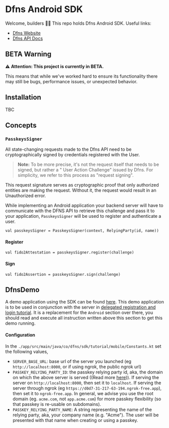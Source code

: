 # Dfns Android SDK

Welcome, builders 👋🔑 This repo holds Dfns Android SDK. Useful links:

- [Dfns Website](https://www.dfns.co)
- [Dfns API Docs](https://docs.dfns.co)

## BETA Warning

:warning: **Attention: This project is currently in BETA.**

This means that while we've worked hard to ensure its functionality there may still be bugs,
performance issues, or unexpected behavior.

## Installation

TBC

## Concepts

### `PasskeysSigner`

All state-changing requests made to the Dfns API need to be cryptographically signed by credentials
registered with the User.

> **Note:** To be more precise, it's not the request itself that needs to be signed, but rather a "
> User Action Challenge" issued by Dfns. For simplicity, we refer to this process as "request
> signing".

This request signature serves as cryptographic proof that only authorized entities are making the
request. Without it, the request would result in an Unauthorized error.

While implementing an Android application your backend server will have to communicate with the DFNS API to retrieve this challenge and pass it to your application, `PasskeysSigner` will be used to register and authenticate a user.

```
val passkeysSigner = PasskeysSigner(context, RelyingParty(id, name))
```

#### Register

```
val fido2Attestation = passkeysSigner.register(challenge)
```

#### Sign

```
val fido2Assertion = passkeysSigner.sign(challenge)
```

## DfnsDemo

A demo application using the SDK can be found [here](https://github.com/dfns/dfns-sdk-kotlin/tree/main/app). This demo application is to be used in conjunction with the server in [delegated registration and login tutorial](https://github.com/dfns/dfns-sdk-ts/tree/m/examples/sdk/auth-delegated#mobile-frontend). It is a replacement for the `Android` section over there, you should read and execute all instruction written above this section to get this demo running.

#### Configuration

In the `./app/src/main/java/co/dfns/sdk/tutorial/mobile/Constants.kt` set the following values,

* `SERVER_BASE_URL`: base url of the server you launched (eg `http://localhost:8000`, or if using ngrok, the public ngrok url)
* `PASSKEY_RELYING_PARTY_ID`: the passkey relying party id, aka, the domain on which the above server is served ((Read more [here](https://developer.mozilla.org/en-US/docs/Web/API/PublicKeyCredentialCreationOptions#rp))). If serving the server on `http://localhost:8000`, then set it to `localhost`. If serving the server through ngrok (eg `https://d0d7-31-217-63-194.ngrok-free.app`), then set it to `ngrok-free.app`. In general, we advise you use the root domain (eg. `acme.com`, not `app.acme.com`) for more passkey flexibility (so that passkey is re-usable on subdomains).
* `PASSKEY_RELYING_PARTY_NAME`: A string representing the name of the relying party, aka, your company name (e.g. "Acme"). The user will be presented with that name when creating or using a passkey.

